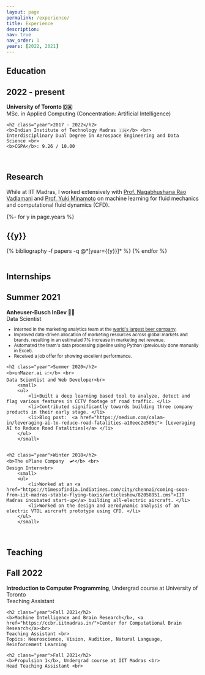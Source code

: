 ```yaml
---
layout: page
permalink: /experience/
title: Experience
description:
nav: true
nav_order: 1
years: [2022, 2021]
---
```


<div class="card mt-3">
<div class="p-3">
<h2>Education</h2>
<div class="publications">
    <h2 class="year">2022 - present</h2>
    <b>University of Toronto 🇨🇦</b> <br>
    MSc. in Applied Computing (Concentration: Artificial Intelligence) <br>
    <!-- <b>CGPA</b>: 9.27 / 10.00   -->

    <h2 class="year">2017 - 2022</h2>
    <b>Indian Institute of Technology Madras 🇮🇳</b> <br>
    Interdisciplinary Dual Degree in Aerospace Engineering and Data Science <br>
    <b>CGPA</b>: 9.26 / 10.00  

</div>
</div>
</div>
<br>



<div class="card mt-3">
<div class="p-3">
<h2>Research</h2>

While at IIT Madras, I worked extensively with <a href="https://home.iitm.ac.in/nrv/">Prof. Nagabhushana Rao Vadlamani</a> and <a href="https://yukiminamoto.com/">Prof. Yuki Minamoto</a> on machine learning for fluid mechanics and computational fluid dynamics (CFD). 

<div class="publications">

{%- for y in page.years %}
  <h2 class="year">{{y}}</h2>
  {% bibliography -f papers -q @*[year={{y}}]* %}
{% endfor %}

</div>
</div>
</div>
<br>



<div class="card mt-3">
<div class="p-3">
<h2>Internships</h2>
<div class="publications">
    <h2 class="year">Summer 2021</h2>
    <b>Anheuser-Busch InBev 🍺🍻</b> <br>
    Data Scientist <br>
        <small>
        <ul>
            <li>Interned in the marketing analytics team at the <a href="https://www.ab-inbev.com/our-brands/">world's largest beer company</a>.</li>
            <li>Improved data-driven allocation of marketing resources across global markets and brands, resulting in an estimated 7% increase in marketing net revenue. </li>
            <li>Automated the team's data processing pipeline using Python (previously done manually in Excel). </li>
            <li>Received a job offer for showing excellent performance. </li>
        </ul>
        </small>

    <h2 class="year">Summer 2020</h2>
    <b>unMazer.ai 📈</b> <br>
    Data Scientist and Web Developer<br>
        <small>
        <ul>
            <li>Built a deep learning based tool to analyze, detect and flag various features in CCTV footage of road traffic. </li>
            <li>Contributed significantly towards building three company products in their early stage. </li>
            <li>Blog post:  <a href="https://medium.com/calam-in/leveraging-ai-to-reduce-road-fatalities-a10eec2e505c"> [Leveraging AI to Reduce Road Fatalities]</a> </li>
        </ul>
        </small>


    <h2 class="year">Winter 2018</h2>
    <b>The ePlane Company  🛩️</b> <br>
    Design Intern<br>
        <small>
        <ul>
            <li>Worked at an <a href="https://timesofindia.indiatimes.com/city/chennai/coming-soon-from-iit-madras-stable-flying-taxis/articleshow/82058951.cms">IIT Madras incubated start-up</a> building all-electric aircraft. </li>
            <li>Worked on the design and aerodynamic analysis of an electric VTOL aircraft prototype using CFD. </li>
        </ul>
        </small>

        
</div>
</div>
</div>
<br>



<div class="card mt-3">
<div class="p-3">
<h2>Teaching</h2>
<div class="publications">
    <h2 class="year">Fall 2022</h2>
    <b>Introduction to Computer Programming</b>, Undergrad course at University of Toronto <br>
    Teaching Assistant <br>

    <h2 class="year">Fall 2021</h2>
    <b>Machine Intelligence and Brain Research</b>, <a href="https://ccbr.iitmadras.in/">Center for Computational Brain Research</a><br>
    Teaching Assistant <br>
    Topics: Neuroscience, Vision, Audition, Natural Language, Reinforcement Learning

    <h2 class="year">Fall 2021</h2>
    <b>Propulsion 1</b>, Undergrad course at IIT Madras <br>
    Head Teaching Assistant <br>

    
</div>
</div>
</div>
<br>